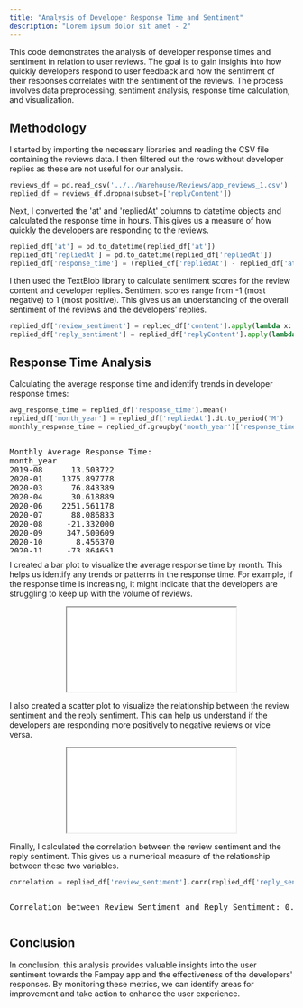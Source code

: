 ```yaml
---
title: "Analysis of Developer Response Time and Sentiment"
description: "Lorem ipsum dolor sit amet - 2"
---
```


This code demonstrates the analysis of developer response times and sentiment in relation to user reviews. The goal is to gain insights into how quickly developers respond to user feedback and how the sentiment of their responses correlates with the sentiment of the reviews. The process involves data preprocessing, sentiment analysis, response time calculation, and visualization.

## Methodology

I started by importing the necessary libraries and reading the CSV file containing the reviews data. I then filtered out the rows without developer replies as these are not useful for our analysis.

```python
reviews_df = pd.read_csv('../../Warehouse/Reviews/app_reviews_1.csv')
replied_df = reviews_df.dropna(subset=['replyContent'])
```

Next, I converted the 'at' and 'repliedAt' columns to datetime objects and calculated the response time in hours. This gives us a measure of how quickly the developers are responding to the reviews.

```python
replied_df['at'] = pd.to_datetime(replied_df['at'])
replied_df['repliedAt'] = pd.to_datetime(replied_df['repliedAt'])
replied_df['response_time'] = (replied_df['repliedAt'] - replied_df['at']).dt.total_seconds() / 3600
```

I then used the TextBlob library to calculate sentiment scores for the review content and developer replies. Sentiment scores range from -1 (most negative) to 1 (most positive). This gives us an understanding of the overall sentiment of the reviews and the developers' replies.

```python
replied_df['review_sentiment'] = replied_df['content'].apply(lambda x: TextBlob(x).sentiment.polarity)
replied_df['reply_sentiment'] = replied_df['replyContent'].apply(lambda x: TextBlob(x).sentiment.polarity)
```

## Response Time Analysis

Calculating the average response time and identify trends in developer response times:

```python
avg_response_time = replied_df['response_time'].mean()
replied_df['month_year'] = replied_df['repliedAt'].dt.to_period('M')
monthly_response_time = replied_df.groupby('month_year')['response_time'].mean()
```

<div style="overflow: auto; height: 200px;">
<pre>
Monthly Average Response Time:
month_year
2019-08      13.503722
2020-01    1375.897778
2020-03      76.843389
2020-04      30.618889
2020-06    2251.561178
2020-07      88.086833
2020-08     -21.332000
2020-09     347.500609
2020-10       8.456370
2020-11     -73.864651
2020-12      60.853544
2021-01       7.234214
2021-02      18.598472
2021-03    -204.653611
2021-04     -77.346998
2021-05     -75.194578
2021-06     -24.524506
2021-07       1.667847
2021-08       9.767956
2021-09     -18.481858
2021-10     -89.019495
2021-11    -112.238346
2021-12    -114.265269
2022-01    -107.679651
2022-02    -178.418775
2022-03    -143.481583
2022-04    -155.092091
2022-05    -139.630402
2022-06    -137.924307
2022-07    -114.110701
2022-08     -23.562488
2022-09     -22.348268
2022-10     103.681050
2022-11      49.353156
2022-12     -11.391525
2023-01      37.634587
2023-02      12.458192
2023-03     131.267649
2023-04    1371.611556
</pre>
</div>

I created a bar plot to visualize the average response time by month. This helps us identify any trends or patterns in the response time. For example, if the response time is increasing, it might indicate that the developers are struggling to keep up with the volume of reviews.

<p align="center">
  <iframe src="/App-Analytics/MonthlyAverageResponseTime.html" alt="Monthly Average Response Time"></iframe>
</p>

I also created a scatter plot to visualize the relationship between the review sentiment and the reply sentiment. This can help us understand if the developers are responding more positively to negative reviews or vice versa.

<p align="center">
  <iframe src="/App-Analytics/ReviewSentimentvsReplySentiment.html" alt="Review Sentiment vs. Reply Sentiment"></iframe>
</p>

Finally, I calculated the correlation between the review sentiment and the reply sentiment. This gives us a numerical measure of the relationship between these two variables.

```python
correlation = replied_df['review_sentiment'].corr(replied_df['reply_sentiment'])
```

<div style="overflow: auto; height: auto">
<pre>
Correlation between Review Sentiment and Reply Sentiment: 0.29547370256602773
</pre>
</div>

## Conclusion

In conclusion, this analysis provides valuable insights into the user sentiment towards the Fampay app and the effectiveness of the developers' responses. By monitoring these metrics, we can identify areas for improvement and take action to enhance the user experience.
